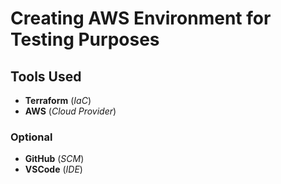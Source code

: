 # Creating AWS Environment for Testing Purposes
## Tools Used

* **Terraform** (*IaC*)
* **AWS** (*Cloud Provider*)
### Optional
* **GitHub** (*SCM*)
* **VSCode** (*IDE*)
